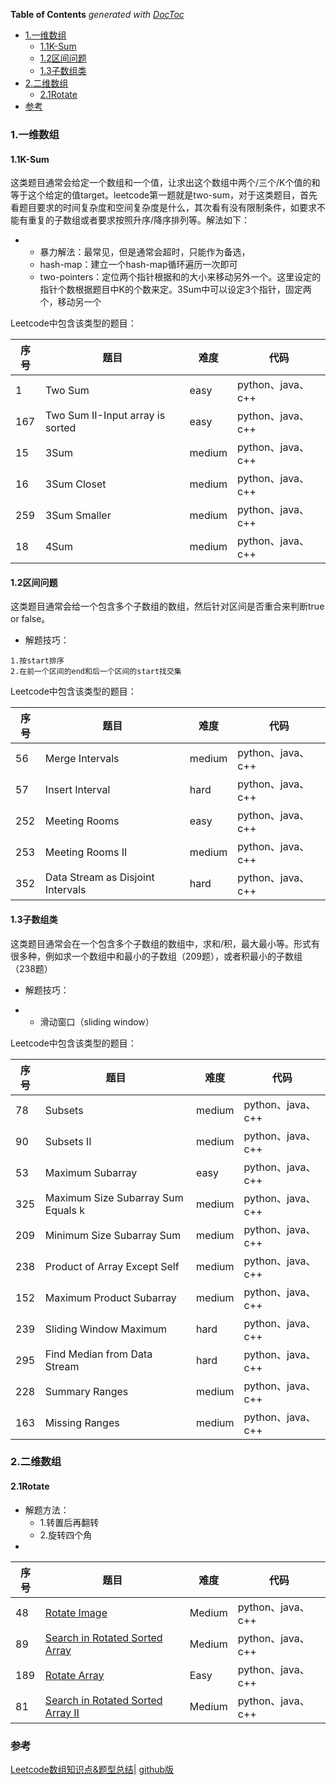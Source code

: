 <!-- START doctoc generated TOC please keep comment here to allow auto update -->
<!-- DON'T EDIT THIS SECTION, INSTEAD RE-RUN doctoc TO UPDATE -->
**Table of Contents**  *generated with [DocToc](https://github.com/thlorenz/doctoc)*

- [1.一维数组](#1%E4%B8%80%E7%BB%B4%E6%95%B0%E7%BB%84)
  - [1.1K-Sum](#11k-sum)
  - [1.2区间问题](#12%E5%8C%BA%E9%97%B4%E9%97%AE%E9%A2%98)
  - [1.3子数组类](#13%E5%AD%90%E6%95%B0%E7%BB%84%E7%B1%BB)
- [2.二维数组](#2%E4%BA%8C%E7%BB%B4%E6%95%B0%E7%BB%84)
  - [2.1Rotate](#21rotate)
- [参考](#%E5%8F%82%E8%80%83)

<!-- END doctoc generated TOC please keep comment here to allow auto update -->

### 1.一维数组

#### 1.1K-Sum

这类题目通常会给定一个数组和一个值，让求出这个数组中两个/三个/K个值的和等于这个给定的值target。leetcode第一题就是two-sum，对于这类题目，首先看题目要求的时间复杂度和空间复杂度是什么，其次看有没有限制条件，如要求不能有重复的子数组或者要求按照升序/降序排列等。解法如下：

- - 暴力解法：最常见，但是通常会超时，只能作为备选，
  - hash-map：建立一个hash-map循环遍历一次即可
  - two-pointers：定位两个指针根据和的大小来移动另外一个。这里设定的指针个数根据题目中K的个数来定。3Sum中可以设定3个指针，固定两个，移动另一个

Leetcode中包含该类型的题目：

| 序号 | 题目                             | 难度   | 代码              |
| ---- | -------------------------------- | ------ | ----------------- |
| 1    | Two Sum                          | easy   | python、java、c++ |
| 167  | Two Sum II-Input array is sorted | easy   | python、java、c++ |
| 15   | 3Sum                             | medium | python、java、c++ |
| 16   | 3Sum Closet                      | medium | python、java、c++ |
| 259  | 3Sum Smaller                     | medium | python、java、c++ |
| 18   | 4Sum                             | medium | python、java、c++ |

#### 1.2区间问题

这类题目通常会给一个包含多个子数组的数组，然后针对区间是否重合来判断true or false。

- 解题技巧：

```
1.按start排序
2.在前一个区间的end和后一个区间的start找交集
```



Leetcode中包含该类型的题目：

| 序号 | 题目                              | 难度   | 代码              |
| ---- | --------------------------------- | ------ | ----------------- |
| 56   | Merge Intervals                   | medium | python、java、c++ |
| 57   | Insert Interval                   | hard   | python、java、c++ |
| 252  | Meeting Rooms                     | easy   | python、java、c++ |
| 253  | Meeting Rooms II                  | medium | python、java、c++ |
| 352  | Data Stream as Disjoint Intervals | hard   | python、java、c++ |

#### 1.3子数组类

这类题目通常会在一个包含多个子数组的数组中，求和/积，最大最小等。形式有很多种，例如求一个数组中和最小的子数组（209题），或者积最小的子数组（238题）

- 解题技巧：

  

- - 滑动窗口（sliding window）

Leetcode中包含该类型的题目：

| 序号 | 题目                               | 难度   | 代码              |
| ---- | ---------------------------------- | ------ | ----------------- |
| 78   | Subsets                            | medium | python、java、c++ |
| 90   | Subsets II                         | medium | python、java、c++ |
| 53   | Maximum Subarray                   | easy   | python、java、c++ |
| 325  | Maximum Size Subarray Sum Equals k | medium | python、java、c++ |
| 209  | Minimum Size Subarray Sum          | medium | python、java、c++ |
| 238  | Product of Array Except Self       | medium | python、java、c++ |
| 152  | Maximum Product Subarray           | medium | python、java、c++ |
| 239  | Sliding Window Maximum             | hard   | python、java、c++ |
| 295  | Find Median from Data Stream       | hard   | python、java、c++ |
| 228  | Summary Ranges                     | medium | python、java、c++ |
| 163  | Missing Ranges                     | medium | python、java、c++ |

### 2.二维数组

#### 2.1Rotate

- 解题方法：
  - 1.转置后再翻转
  - 2.旋转四个角
- 

| 序号 | 题目                                                         | 难度   | 代码              |
| ---- | ------------------------------------------------------------ | ------ | ----------------- |
| 48   | [Rotate Image](https://leetcode.com/problems/rotate-image)   | Medium | python、java、c++ |
| 89   | [Search in Rotated Sorted Array](https://leetcode.com/problems/search-in-rotated-sorted-array) | Medium | python、java、c++ |
| 189  | [Rotate Array](https://leetcode.com/problems/rotate-array)   | Easy   | python、java、c++ |
| 81   | [Search in Rotated Sorted Array II](https://leetcode.com/problems/search-in-rotated-sorted-array-ii) | Medium | python、java、c++ |



### 参考

[Leetcode数组知识点&题型总结](https://mp.weixin.qq.com/s?__biz=MzI0OTQwMTA5Ng==&mid=2247483819&idx=1&sn=071731261441f702f429ae9fc1b98b84&chksm=e9935bccdee4d2da68f0a62830c23daba65fe81c42f4f04f0f5358f1b76bcf144b70f3b4a30d&token=1778626027&lang=zh_CN#rd)| [github版](https://github.com/huxiaoman7/leetcodebook/blob/master/Array/array.md)

